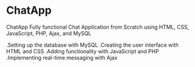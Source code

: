 # ChatApp
ChatApp
Fully functional Chat Application from Scratch using 
HTML, CSS, JavaScript, PHP, Ajax, and MySQL

.Setting up the database with MySQL
.Creating the user interface with HTML and CSS
.Adding functionality with JavaScript and PHP
.Implementing real-time messaging with Ajax
